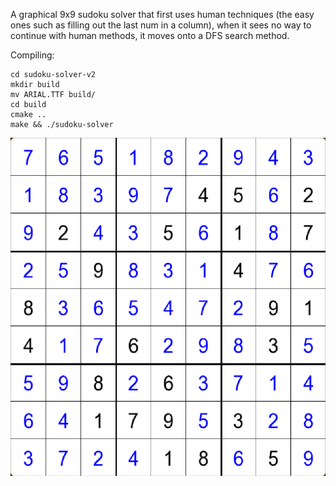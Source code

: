 A graphical 9x9 sudoku solver that first uses human techniques (the easy ones such as filling out the last num in a column), when it sees no way to continue with human methods, it moves onto a DFS search method.

Compiling:
```
cd sudoku-solver-v2
mkdir build
mv ARIAL.TTF build/
cd build
cmake ..
make && ./sudoku-solver
```

![solvedSudoku](img/solvedSudoku.png)
